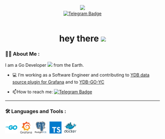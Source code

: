 <div id="header" align="center">
  <img src="https://media.giphy.com/media/M9gbBd9nbDrOTu1Mqx/giphy.gif" width="100"/>
  
  <div id="badges">
  <a href="https://t.me/savelii_murashov">
    <img src="https://img.shields.io/badge/Telegram-blue?logo=telegram&logoColor=white&style=for-the-badge" alt="Telegram         Badge"/>
  </a>
  </div>
  <img src="https://komarev.com/ghpvc/?username=msjai&style=flat-square&color=blue" alt=""/>
  <h1>
  hey there
  <img src="https://media.giphy.com/media/hvRJCLFzcasrR4ia7z/giphy.gif" width="30px"/>
  </h1>
</div>

### :man_technologist: About Me :

I am a Go Developer <img src="https://media.giphy.com/media/WUlplcMpOCEmTGBtBW/giphy.gif" width="30"> from the Earth.

- :computer: I’m working as a Software Engineer and contributing to [YDB data source plugin for Grafana](https://github.com/ydb-platform/ydb-grafana-datasource-plugin) and to [YDB-GO-YC](https://github.com/ydb-platform/ydb-go-yc)

- :mailbox:How to reach me: [![Telegram Badge](https://img.shields.io/badge/-telegram-blue?style=flat&logo=Telegram&logoColor=white)](https://t.me/savelii_murashov)

---

### :hammer_and_wrench: Languages and Tools :

<div>
  <img src="https://github.com/devicons/devicon/blob/master/icons/go/go-original-wordmark.svg" title="Go" alt="Go" width="40" height="40"/>&nbsp;
  <img src="https://github.com/devicons/devicon/blob/master/icons/grafana/grafana-original-wordmark.svg" title="Grafana" alt="Grafana" width="40" height="40"/>&nbsp;
  <img src="https://github.com/devicons/devicon/blob/master/icons/postgresql/postgresql-original-wordmark.svg" title="PostgrSQL" alt="PostgrSQL" width="40" height="40"/>&nbsp;
  <img src="https://github.com/devicons/devicon/blob/master/icons/typescript/typescript-original.svg" title="TypeScript" alt="TypeScript" width="40" height="40"/>&nbsp;
  <img src="https://github.com/devicons/devicon/blob/master/icons/docker/docker-original-wordmark.svg" title="Docker" alt="Docker" width="40" height="40"/>&nbsp;
</div>

